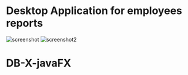 # Desktop Application for employees reports

![screenshot](https://user-images.githubusercontent.com/64732709/93385493-03fa1200-f86f-11ea-9923-6fa65d9ffd78.png)
![screenshot2](https://user-images.githubusercontent.com/64732709/93385496-052b3f00-f86f-11ea-82a0-33a1e5bde723.png)

# DB-X-javaFX
